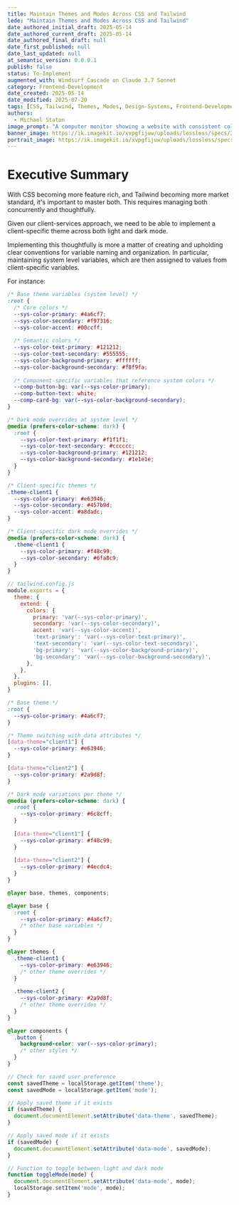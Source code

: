 ```yaml
---
title: Maintain Themes and Modes Across CSS and Tailwind
lede: "Maintain Themes and Modes Across CSS and Tailwind"
date_authored_initial_draft: 2025-05-14
date_authored_current_draft: 2025-05-14
date_authored_final_draft: null
date_first_published: null
date_last_updated: null
at_semantic_version: 0.0.0.1
publish: false
status: To-Implement
augmented_with: Windsurf Cascade on Claude 3.7 Sonnet
category: Frontend-Development
date_created: 2025-05-14
date_modified: 2025-07-20
tags: [CSS, Tailwind, Themes, Modes, Design-Systems, Frontend-Development]
authors:
  - Michael Staton
image_prompt: "A computer monitor showing a website with consistent color themes."
banner_image: https://ik.imagekit.io/xvpgfijuw/uploads/lossless/specs/2025-05-17_banner_image_Maintain-Themes-Mode-Across-CSS-Tailwind_1464152f-bdeb-4523-9bbf-1db31bf14725_xi5kwK2c3.webp
portrait_image: https://ik.imagekit.io/xvpgfijuw/uploads/lossless/specs/2025-05-17_portrait_image_Maintain-Themes-Mode-Across-CSS-Tailwind_66ca10fa-d7b0-4f41-b841-2d8574142af8_NGDBacfLz.webp
---
```


# Executive Summary
With CSS becoming more feature rich, and Tailwind becoming more market standard, it's important to master both. This requires managing both concurrently and thoughtfully. 

Given our client-services approach, we need to be able to implement a client-specific theme across both light and dark mode. 

Implementing this thoughtfully is more a matter of creating and upholding clear conventions for variable naming and organization. In particular, maintaining system level variables, which are then assigned to values from client-specific variables. 

For instance:

```css
/* Base theme variables (system level) */
:root {
  /* Core colors */
  --sys-color-primary: #4a6cf7;
  --sys-color-secondary: #f97316;
  --sys-color-accent: #00ccff;
  
  /* Semantic colors */
  --sys-color-text-primary: #121212;
  --sys-color-text-secondary: #555555;
  --sys-color-background-primary: #ffffff;
  --sys-color-background-secondary: #f8f9fa;
  
  /* Component-specific variables that reference system colors */
  --comp-button-bg: var(--sys-color-primary);
  --comp-button-text: white;
  --comp-card-bg: var(--sys-color-background-secondary);
}

/* Dark mode overrides at system level */
@media (prefers-color-scheme: dark) {
  :root {
    --sys-color-text-primary: #f1f1f1;
    --sys-color-text-secondary: #cccccc;
    --sys-color-background-primary: #121212;
    --sys-color-background-secondary: #1e1e1e;
  }
}

/* Client-specific themes */
.theme-client1 {
  --sys-color-primary: #e63946;
  --sys-color-secondary: #457b9d;
  --sys-color-accent: #a8dadc;
}

/* Client-specific dark mode overrides */
@media (prefers-color-scheme: dark) {
  .theme-client1 {
    --sys-color-primary: #f48c99;
    --sys-color-secondary: #6fa8c9;
  }
}
```

```javascript
// tailwind.config.js
module.exports = {
  theme: {
    extend: {
      colors: {
        primary: 'var(--sys-color-primary)',
        secondary: 'var(--sys-color-secondary)',
        accent: 'var(--sys-color-accent)',
        'text-primary': 'var(--sys-color-text-primary)',
        'text-secondary': 'var(--sys-color-text-secondary)',
        'bg-primary': 'var(--sys-color-background-primary)',
        'bg-secondary': 'var(--sys-color-background-secondary)',
      },
    },
  },
  plugins: [],
}
```

```css
/* Base theme */
:root {
  --sys-color-primary: #4a6cf7;
}

/* Theme switching with data attributes */
[data-theme="client1"] {
  --sys-color-primary: #e63946;
}

[data-theme="client2"] {
  --sys-color-primary: #2a9d8f;
}

/* Dark mode variations per theme */
@media (prefers-color-scheme: dark) {
  :root {
    --sys-color-primary: #6c8cff;
  }
  
  [data-theme="client1"] {
    --sys-color-primary: #f48c99;
  }
  
  [data-theme="client2"] {
    --sys-color-primary: #4ecdc4;
  }
}
```

```css
@layer base, themes, components;

@layer base {
  :root {
    --sys-color-primary: #4a6cf7;
    /* other base variables */
  }
}

@layer themes {
  .theme-client1 {
    --sys-color-primary: #e63946;
    /* other theme overrides */
  }
  
  .theme-client2 {
    --sys-color-primary: #2a9d8f;
    /* other theme overrides */
  }
}

@layer components {
  .button {
    background-color: var(--sys-color-primary);
    /* other styles */
  }
}
```

```javascript
// Check for saved user preference
const savedTheme = localStorage.getItem('theme');
const savedMode = localStorage.getItem('mode');

// Apply saved theme if it exists
if (savedTheme) {
  document.documentElement.setAttribute('data-theme', savedTheme);
}

// Apply saved mode if it exists
if (savedMode) {
  document.documentElement.setAttribute('data-mode', savedMode);
}

// Function to toggle between light and dark mode
function toggleMode(mode) {
  document.documentElement.setAttribute('data-mode', mode);
  localStorage.setItem('mode', mode);
}
```

